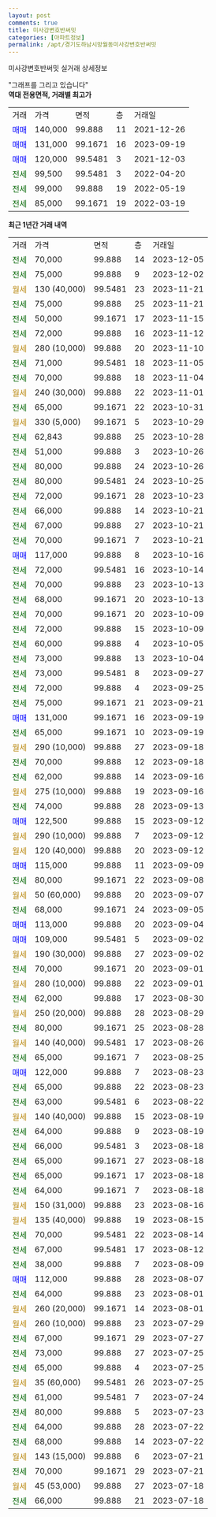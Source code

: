 ```yaml
---
layout: post
comments: true
title: 미사강변호반써밋
categories: [아파트정보]
permalink: /apt/경기도하남시망월동미사강변호반써밋
---
```


미사강변호반써밋 실거래 상세정보

<script type="text/javascript">
  google.charts.load('current', {'packages':['line', 'corechart']});
  google.charts.setOnLoadCallback(drawChart);

  function drawChart() {
    var data = new google.visualization.DataTable();
    data.addColumn('date', '거래일');
    data.addColumn('number', "매매");
    data.addColumn('number', "전세");
    data.addColumn('number', "전매");

    data.addRows([[new Date(Date.parse("2023-12-05")), null, 70000, null], [new Date(Date.parse("2023-12-02")), null, 75000, null], [new Date(Date.parse("2023-11-21")), null, null, null], [new Date(Date.parse("2023-11-21")), null, 75000, null], [new Date(Date.parse("2023-11-15")), null, 50000, null], [new Date(Date.parse("2023-11-12")), null, 72000, null], [new Date(Date.parse("2023-11-10")), null, null, null], [new Date(Date.parse("2023-11-05")), null, 71000, null], [new Date(Date.parse("2023-11-04")), null, 70000, null], [new Date(Date.parse("2023-11-01")), null, null, null], [new Date(Date.parse("2023-10-31")), null, 65000, null], [new Date(Date.parse("2023-10-29")), null, null, null], [new Date(Date.parse("2023-10-28")), null, 62843, null], [new Date(Date.parse("2023-10-26")), null, 51000, null], [new Date(Date.parse("2023-10-26")), null, 80000, null], [new Date(Date.parse("2023-10-25")), null, 80000, null], [new Date(Date.parse("2023-10-23")), null, 72000, null], [new Date(Date.parse("2023-10-21")), null, 66000, null], [new Date(Date.parse("2023-10-21")), null, 67000, null], [new Date(Date.parse("2023-10-21")), null, 70000, null], [new Date(Date.parse("2023-10-16")), 117000, null, null], [new Date(Date.parse("2023-10-14")), null, 72000, null], [new Date(Date.parse("2023-10-13")), null, 70000, null], [new Date(Date.parse("2023-10-13")), null, 68000, null], [new Date(Date.parse("2023-10-09")), null, 70000, null], [new Date(Date.parse("2023-10-09")), null, 72000, null], [new Date(Date.parse("2023-10-05")), null, 60000, null], [new Date(Date.parse("2023-10-04")), null, 73000, null], [new Date(Date.parse("2023-09-27")), null, 73000, null], [new Date(Date.parse("2023-09-25")), null, 72000, null], [new Date(Date.parse("2023-09-21")), null, 75000, null], [new Date(Date.parse("2023-09-19")), 131000, null, null], [new Date(Date.parse("2023-09-19")), null, 65000, null], [new Date(Date.parse("2023-09-18")), null, null, null], [new Date(Date.parse("2023-09-18")), null, 70000, null], [new Date(Date.parse("2023-09-16")), null, 62000, null], [new Date(Date.parse("2023-09-16")), null, null, null], [new Date(Date.parse("2023-09-13")), null, 74000, null], [new Date(Date.parse("2023-09-12")), 122500, null, null], [new Date(Date.parse("2023-09-12")), null, null, null], [new Date(Date.parse("2023-09-12")), null, null, null], [new Date(Date.parse("2023-09-09")), 115000, null, null], [new Date(Date.parse("2023-09-08")), null, 80000, null], [new Date(Date.parse("2023-09-07")), null, null, null], [new Date(Date.parse("2023-09-05")), null, 68000, null], [new Date(Date.parse("2023-09-04")), 113000, null, null], [new Date(Date.parse("2023-09-02")), 109000, null, null], [new Date(Date.parse("2023-09-02")), null, null, null], [new Date(Date.parse("2023-09-01")), null, 70000, null], [new Date(Date.parse("2023-09-01")), null, null, null], [new Date(Date.parse("2023-08-30")), null, 62000, null], [new Date(Date.parse("2023-08-29")), null, null, null], [new Date(Date.parse("2023-08-28")), null, 80000, null], [new Date(Date.parse("2023-08-26")), null, null, null], [new Date(Date.parse("2023-08-25")), null, 65000, null], [new Date(Date.parse("2023-08-23")), 122000, null, null], [new Date(Date.parse("2023-08-23")), null, 65000, null], [new Date(Date.parse("2023-08-22")), null, 63000, null], [new Date(Date.parse("2023-08-19")), null, null, null], [new Date(Date.parse("2023-08-19")), null, 64000, null], [new Date(Date.parse("2023-08-18")), null, 66000, null], [new Date(Date.parse("2023-08-18")), null, 65000, null], [new Date(Date.parse("2023-08-18")), null, 65000, null], [new Date(Date.parse("2023-08-18")), null, 64000, null], [new Date(Date.parse("2023-08-16")), null, null, null], [new Date(Date.parse("2023-08-15")), null, null, null], [new Date(Date.parse("2023-08-14")), null, 70000, null], [new Date(Date.parse("2023-08-12")), null, 67000, null], [new Date(Date.parse("2023-08-09")), null, 38000, null], [new Date(Date.parse("2023-08-07")), 112000, null, null], [new Date(Date.parse("2023-08-01")), null, 64000, null], [new Date(Date.parse("2023-08-01")), null, null, null], [new Date(Date.parse("2023-07-29")), null, null, null], [new Date(Date.parse("2023-07-27")), null, 67000, null], [new Date(Date.parse("2023-07-25")), null, 73000, null], [new Date(Date.parse("2023-07-25")), null, 65000, null], [new Date(Date.parse("2023-07-25")), null, null, null], [new Date(Date.parse("2023-07-24")), null, 61000, null], [new Date(Date.parse("2023-07-23")), null, 80000, null], [new Date(Date.parse("2023-07-22")), null, 64000, null], [new Date(Date.parse("2023-07-22")), null, 68000, null], [new Date(Date.parse("2023-07-21")), null, null, null], [new Date(Date.parse("2023-07-21")), null, 70000, null], [new Date(Date.parse("2023-07-18")), null, null, null], [new Date(Date.parse("2023-07-18")), null, 66000, null]]);

    var options = {
      hAxis: {
        format: 'yyyy/MM/dd'
      },    
      lineWidth: 0,
      pointsVisible: true,    
      title: '최근 1년간 유형별 실거래가 분포',
      legend: { position: 'bottom' }
    };

    var formatter = new google.visualization.NumberFormat({pattern:'###,###'} );
    formatter.format(data, 1);
    formatter.format(data, 2);
    
    setTimeout(function() {
        var chart = new google.visualization.LineChart(document.getElementById('columnchart_material'));
        chart.draw(data, (options));
        document.getElementById('loading').style.display = 'none';
    }, 200);
  }
</script>


<div id="loading" style="z-index:20; display: block; margin-left: 0px">"그래프를 그리고 있습니다"</div>
<div id="columnchart_material" style="width: 95%; margin-left: 0px; display: block"></div>
<!-- contents start -->
<b>역대 전용면적, 거래별 최고가</b>
<table class="sortable">
    <tr>
      <td>거래</td>
      <td>가격</td>
      <td>면적</td>
      <td>층</td>
      <td>거래일</td>
    </tr>
        <tr>
          <td><a style="color: blue">매매</a></td>
          <td>140,000</td>
          <td>99.888</td>
          <td>11</td>
          <td>2021-12-26</td>
        </tr>            <tr>
          <td><a style="color: blue">매매</a></td>
          <td>131,000</td>
          <td>99.1671</td>
          <td>16</td>
          <td>2023-09-19</td>
        </tr>            <tr>
          <td><a style="color: blue">매매</a></td>
          <td>120,000</td>
          <td>99.5481</td>
          <td>3</td>
          <td>2021-12-03</td>
        </tr>        
        <tr>
              <td><a style="color: darkgreen">전세</a></td>
              <td>99,500</td>
              <td>99.5481</td>
              <td>3</td>
              <td>2022-04-20</td>
            </tr>            <tr>
              <td><a style="color: darkgreen">전세</a></td>
              <td>99,000</td>
              <td>99.888</td>
              <td>19</td>
              <td>2022-05-19</td>
            </tr>            <tr>
              <td><a style="color: darkgreen">전세</a></td>
              <td>85,000</td>
              <td>99.1671</td>
              <td>19</td>
              <td>2022-03-19</td>
            </tr>        
    
</table>

<b>최근 1년간 거래 내역</b>

<table class="sortable">
    <tr>
      <td>거래</td>
      <td>가격</td>
      <td>면적</td>
      <td>층</td>
      <td>거래일</td>
    </tr>
    <tr>
      <td><a style="color: darkgreen">전세</a></td>
      <td>70,000</td>
      <td>99.888</td>
      <td>14</td>
      <td>2023-12-05</td>
    </tr>          <tr>
      <td><a style="color: darkgreen">전세</a></td>
      <td>75,000</td>
      <td>99.888</td>
      <td>9</td>
      <td>2023-12-02</td>
    </tr>          <tr>
      <td><a style="color: darkgoldenrod">월세</a></td>
      <td>130 (40,000)</td>
      <td>99.5481</td>
      <td>23</td>
      <td>2023-11-21</td>
    </tr>          <tr>
      <td><a style="color: darkgreen">전세</a></td>
      <td>75,000</td>
      <td>99.888</td>
      <td>25</td>
      <td>2023-11-21</td>
    </tr>          <tr>
      <td><a style="color: darkgreen">전세</a></td>
      <td>50,000</td>
      <td>99.1671</td>
      <td>17</td>
      <td>2023-11-15</td>
    </tr>          <tr>
      <td><a style="color: darkgreen">전세</a></td>
      <td>72,000</td>
      <td>99.888</td>
      <td>16</td>
      <td>2023-11-12</td>
    </tr>          <tr>
      <td><a style="color: darkgoldenrod">월세</a></td>
      <td>280 (10,000)</td>
      <td>99.888</td>
      <td>20</td>
      <td>2023-11-10</td>
    </tr>          <tr>
      <td><a style="color: darkgreen">전세</a></td>
      <td>71,000</td>
      <td>99.5481</td>
      <td>18</td>
      <td>2023-11-05</td>
    </tr>          <tr>
      <td><a style="color: darkgreen">전세</a></td>
      <td>70,000</td>
      <td>99.888</td>
      <td>18</td>
      <td>2023-11-04</td>
    </tr>          <tr>
      <td><a style="color: darkgoldenrod">월세</a></td>
      <td>240 (30,000)</td>
      <td>99.888</td>
      <td>22</td>
      <td>2023-11-01</td>
    </tr>          <tr>
      <td><a style="color: darkgreen">전세</a></td>
      <td>65,000</td>
      <td>99.1671</td>
      <td>22</td>
      <td>2023-10-31</td>
    </tr>          <tr>
      <td><a style="color: darkgoldenrod">월세</a></td>
      <td>330 (5,000)</td>
      <td>99.1671</td>
      <td>5</td>
      <td>2023-10-29</td>
    </tr>          <tr>
      <td><a style="color: darkgreen">전세</a></td>
      <td>62,843</td>
      <td>99.888</td>
      <td>25</td>
      <td>2023-10-28</td>
    </tr>          <tr>
      <td><a style="color: darkgreen">전세</a></td>
      <td>51,000</td>
      <td>99.888</td>
      <td>3</td>
      <td>2023-10-26</td>
    </tr>          <tr>
      <td><a style="color: darkgreen">전세</a></td>
      <td>80,000</td>
      <td>99.888</td>
      <td>24</td>
      <td>2023-10-26</td>
    </tr>          <tr>
      <td><a style="color: darkgreen">전세</a></td>
      <td>80,000</td>
      <td>99.5481</td>
      <td>24</td>
      <td>2023-10-25</td>
    </tr>          <tr>
      <td><a style="color: darkgreen">전세</a></td>
      <td>72,000</td>
      <td>99.1671</td>
      <td>28</td>
      <td>2023-10-23</td>
    </tr>          <tr>
      <td><a style="color: darkgreen">전세</a></td>
      <td>66,000</td>
      <td>99.888</td>
      <td>14</td>
      <td>2023-10-21</td>
    </tr>          <tr>
      <td><a style="color: darkgreen">전세</a></td>
      <td>67,000</td>
      <td>99.888</td>
      <td>27</td>
      <td>2023-10-21</td>
    </tr>          <tr>
      <td><a style="color: darkgreen">전세</a></td>
      <td>70,000</td>
      <td>99.1671</td>
      <td>7</td>
      <td>2023-10-21</td>
    </tr>          <tr>
      <td><a style="color: blue">매매</a></td>
      <td>117,000</td>
      <td>99.888</td>
      <td>8</td>
      <td>2023-10-16</td>
    </tr>          <tr>
      <td><a style="color: darkgreen">전세</a></td>
      <td>72,000</td>
      <td>99.5481</td>
      <td>16</td>
      <td>2023-10-14</td>
    </tr>          <tr>
      <td><a style="color: darkgreen">전세</a></td>
      <td>70,000</td>
      <td>99.888</td>
      <td>23</td>
      <td>2023-10-13</td>
    </tr>          <tr>
      <td><a style="color: darkgreen">전세</a></td>
      <td>68,000</td>
      <td>99.1671</td>
      <td>20</td>
      <td>2023-10-13</td>
    </tr>          <tr>
      <td><a style="color: darkgreen">전세</a></td>
      <td>70,000</td>
      <td>99.1671</td>
      <td>20</td>
      <td>2023-10-09</td>
    </tr>          <tr>
      <td><a style="color: darkgreen">전세</a></td>
      <td>72,000</td>
      <td>99.888</td>
      <td>15</td>
      <td>2023-10-09</td>
    </tr>          <tr>
      <td><a style="color: darkgreen">전세</a></td>
      <td>60,000</td>
      <td>99.888</td>
      <td>4</td>
      <td>2023-10-05</td>
    </tr>          <tr>
      <td><a style="color: darkgreen">전세</a></td>
      <td>73,000</td>
      <td>99.888</td>
      <td>13</td>
      <td>2023-10-04</td>
    </tr>          <tr>
      <td><a style="color: darkgreen">전세</a></td>
      <td>73,000</td>
      <td>99.5481</td>
      <td>8</td>
      <td>2023-09-27</td>
    </tr>          <tr>
      <td><a style="color: darkgreen">전세</a></td>
      <td>72,000</td>
      <td>99.888</td>
      <td>4</td>
      <td>2023-09-25</td>
    </tr>          <tr>
      <td><a style="color: darkgreen">전세</a></td>
      <td>75,000</td>
      <td>99.1671</td>
      <td>21</td>
      <td>2023-09-21</td>
    </tr>          <tr>
      <td><a style="color: blue">매매</a></td>
      <td>131,000</td>
      <td>99.1671</td>
      <td>16</td>
      <td>2023-09-19</td>
    </tr>          <tr>
      <td><a style="color: darkgreen">전세</a></td>
      <td>65,000</td>
      <td>99.1671</td>
      <td>10</td>
      <td>2023-09-19</td>
    </tr>          <tr>
      <td><a style="color: darkgoldenrod">월세</a></td>
      <td>290 (10,000)</td>
      <td>99.888</td>
      <td>27</td>
      <td>2023-09-18</td>
    </tr>          <tr>
      <td><a style="color: darkgreen">전세</a></td>
      <td>70,000</td>
      <td>99.888</td>
      <td>12</td>
      <td>2023-09-18</td>
    </tr>          <tr>
      <td><a style="color: darkgreen">전세</a></td>
      <td>62,000</td>
      <td>99.888</td>
      <td>14</td>
      <td>2023-09-16</td>
    </tr>          <tr>
      <td><a style="color: darkgoldenrod">월세</a></td>
      <td>275 (10,000)</td>
      <td>99.888</td>
      <td>19</td>
      <td>2023-09-16</td>
    </tr>          <tr>
      <td><a style="color: darkgreen">전세</a></td>
      <td>74,000</td>
      <td>99.888</td>
      <td>28</td>
      <td>2023-09-13</td>
    </tr>          <tr>
      <td><a style="color: blue">매매</a></td>
      <td>122,500</td>
      <td>99.888</td>
      <td>15</td>
      <td>2023-09-12</td>
    </tr>          <tr>
      <td><a style="color: darkgoldenrod">월세</a></td>
      <td>290 (10,000)</td>
      <td>99.888</td>
      <td>7</td>
      <td>2023-09-12</td>
    </tr>          <tr>
      <td><a style="color: darkgoldenrod">월세</a></td>
      <td>120 (40,000)</td>
      <td>99.888</td>
      <td>20</td>
      <td>2023-09-12</td>
    </tr>          <tr>
      <td><a style="color: blue">매매</a></td>
      <td>115,000</td>
      <td>99.888</td>
      <td>11</td>
      <td>2023-09-09</td>
    </tr>          <tr>
      <td><a style="color: darkgreen">전세</a></td>
      <td>80,000</td>
      <td>99.1671</td>
      <td>22</td>
      <td>2023-09-08</td>
    </tr>          <tr>
      <td><a style="color: darkgoldenrod">월세</a></td>
      <td>50 (60,000)</td>
      <td>99.888</td>
      <td>20</td>
      <td>2023-09-07</td>
    </tr>          <tr>
      <td><a style="color: darkgreen">전세</a></td>
      <td>68,000</td>
      <td>99.1671</td>
      <td>24</td>
      <td>2023-09-05</td>
    </tr>          <tr>
      <td><a style="color: blue">매매</a></td>
      <td>113,000</td>
      <td>99.888</td>
      <td>20</td>
      <td>2023-09-04</td>
    </tr>          <tr>
      <td><a style="color: blue">매매</a></td>
      <td>109,000</td>
      <td>99.5481</td>
      <td>5</td>
      <td>2023-09-02</td>
    </tr>          <tr>
      <td><a style="color: darkgoldenrod">월세</a></td>
      <td>190 (30,000)</td>
      <td>99.888</td>
      <td>27</td>
      <td>2023-09-02</td>
    </tr>          <tr>
      <td><a style="color: darkgreen">전세</a></td>
      <td>70,000</td>
      <td>99.1671</td>
      <td>20</td>
      <td>2023-09-01</td>
    </tr>          <tr>
      <td><a style="color: darkgoldenrod">월세</a></td>
      <td>280 (10,000)</td>
      <td>99.888</td>
      <td>22</td>
      <td>2023-09-01</td>
    </tr>          <tr>
      <td><a style="color: darkgreen">전세</a></td>
      <td>62,000</td>
      <td>99.888</td>
      <td>17</td>
      <td>2023-08-30</td>
    </tr>          <tr>
      <td><a style="color: darkgoldenrod">월세</a></td>
      <td>250 (20,000)</td>
      <td>99.888</td>
      <td>28</td>
      <td>2023-08-29</td>
    </tr>          <tr>
      <td><a style="color: darkgreen">전세</a></td>
      <td>80,000</td>
      <td>99.1671</td>
      <td>25</td>
      <td>2023-08-28</td>
    </tr>          <tr>
      <td><a style="color: darkgoldenrod">월세</a></td>
      <td>140 (40,000)</td>
      <td>99.5481</td>
      <td>17</td>
      <td>2023-08-26</td>
    </tr>          <tr>
      <td><a style="color: darkgreen">전세</a></td>
      <td>65,000</td>
      <td>99.1671</td>
      <td>7</td>
      <td>2023-08-25</td>
    </tr>          <tr>
      <td><a style="color: blue">매매</a></td>
      <td>122,000</td>
      <td>99.888</td>
      <td>7</td>
      <td>2023-08-23</td>
    </tr>          <tr>
      <td><a style="color: darkgreen">전세</a></td>
      <td>65,000</td>
      <td>99.888</td>
      <td>22</td>
      <td>2023-08-23</td>
    </tr>          <tr>
      <td><a style="color: darkgreen">전세</a></td>
      <td>63,000</td>
      <td>99.5481</td>
      <td>6</td>
      <td>2023-08-22</td>
    </tr>          <tr>
      <td><a style="color: darkgoldenrod">월세</a></td>
      <td>140 (40,000)</td>
      <td>99.888</td>
      <td>15</td>
      <td>2023-08-19</td>
    </tr>          <tr>
      <td><a style="color: darkgreen">전세</a></td>
      <td>64,000</td>
      <td>99.888</td>
      <td>9</td>
      <td>2023-08-19</td>
    </tr>          <tr>
      <td><a style="color: darkgreen">전세</a></td>
      <td>66,000</td>
      <td>99.5481</td>
      <td>3</td>
      <td>2023-08-18</td>
    </tr>          <tr>
      <td><a style="color: darkgreen">전세</a></td>
      <td>65,000</td>
      <td>99.1671</td>
      <td>27</td>
      <td>2023-08-18</td>
    </tr>          <tr>
      <td><a style="color: darkgreen">전세</a></td>
      <td>65,000</td>
      <td>99.1671</td>
      <td>17</td>
      <td>2023-08-18</td>
    </tr>          <tr>
      <td><a style="color: darkgreen">전세</a></td>
      <td>64,000</td>
      <td>99.1671</td>
      <td>7</td>
      <td>2023-08-18</td>
    </tr>          <tr>
      <td><a style="color: darkgoldenrod">월세</a></td>
      <td>150 (31,000)</td>
      <td>99.888</td>
      <td>23</td>
      <td>2023-08-16</td>
    </tr>          <tr>
      <td><a style="color: darkgoldenrod">월세</a></td>
      <td>135 (40,000)</td>
      <td>99.888</td>
      <td>19</td>
      <td>2023-08-15</td>
    </tr>          <tr>
      <td><a style="color: darkgreen">전세</a></td>
      <td>70,000</td>
      <td>99.5481</td>
      <td>22</td>
      <td>2023-08-14</td>
    </tr>          <tr>
      <td><a style="color: darkgreen">전세</a></td>
      <td>67,000</td>
      <td>99.5481</td>
      <td>17</td>
      <td>2023-08-12</td>
    </tr>          <tr>
      <td><a style="color: darkgreen">전세</a></td>
      <td>38,000</td>
      <td>99.888</td>
      <td>7</td>
      <td>2023-08-09</td>
    </tr>          <tr>
      <td><a style="color: blue">매매</a></td>
      <td>112,000</td>
      <td>99.888</td>
      <td>28</td>
      <td>2023-08-07</td>
    </tr>          <tr>
      <td><a style="color: darkgreen">전세</a></td>
      <td>64,000</td>
      <td>99.888</td>
      <td>23</td>
      <td>2023-08-01</td>
    </tr>          <tr>
      <td><a style="color: darkgoldenrod">월세</a></td>
      <td>260 (20,000)</td>
      <td>99.1671</td>
      <td>14</td>
      <td>2023-08-01</td>
    </tr>          <tr>
      <td><a style="color: darkgoldenrod">월세</a></td>
      <td>260 (10,000)</td>
      <td>99.888</td>
      <td>23</td>
      <td>2023-07-29</td>
    </tr>          <tr>
      <td><a style="color: darkgreen">전세</a></td>
      <td>67,000</td>
      <td>99.1671</td>
      <td>29</td>
      <td>2023-07-27</td>
    </tr>          <tr>
      <td><a style="color: darkgreen">전세</a></td>
      <td>73,000</td>
      <td>99.888</td>
      <td>27</td>
      <td>2023-07-25</td>
    </tr>          <tr>
      <td><a style="color: darkgreen">전세</a></td>
      <td>65,000</td>
      <td>99.888</td>
      <td>4</td>
      <td>2023-07-25</td>
    </tr>          <tr>
      <td><a style="color: darkgoldenrod">월세</a></td>
      <td>35 (60,000)</td>
      <td>99.5481</td>
      <td>26</td>
      <td>2023-07-25</td>
    </tr>          <tr>
      <td><a style="color: darkgreen">전세</a></td>
      <td>61,000</td>
      <td>99.5481</td>
      <td>7</td>
      <td>2023-07-24</td>
    </tr>          <tr>
      <td><a style="color: darkgreen">전세</a></td>
      <td>80,000</td>
      <td>99.888</td>
      <td>5</td>
      <td>2023-07-23</td>
    </tr>          <tr>
      <td><a style="color: darkgreen">전세</a></td>
      <td>64,000</td>
      <td>99.888</td>
      <td>28</td>
      <td>2023-07-22</td>
    </tr>          <tr>
      <td><a style="color: darkgreen">전세</a></td>
      <td>68,000</td>
      <td>99.888</td>
      <td>14</td>
      <td>2023-07-22</td>
    </tr>          <tr>
      <td><a style="color: darkgoldenrod">월세</a></td>
      <td>143 (15,000)</td>
      <td>99.888</td>
      <td>6</td>
      <td>2023-07-21</td>
    </tr>          <tr>
      <td><a style="color: darkgreen">전세</a></td>
      <td>70,000</td>
      <td>99.1671</td>
      <td>29</td>
      <td>2023-07-21</td>
    </tr>          <tr>
      <td><a style="color: darkgoldenrod">월세</a></td>
      <td>45 (53,000)</td>
      <td>99.888</td>
      <td>27</td>
      <td>2023-07-18</td>
    </tr>          <tr>
      <td><a style="color: darkgreen">전세</a></td>
      <td>66,000</td>
      <td>99.888</td>
      <td>21</td>
      <td>2023-07-18</td>
    </tr>      </table>
<!-- contents end -->    

